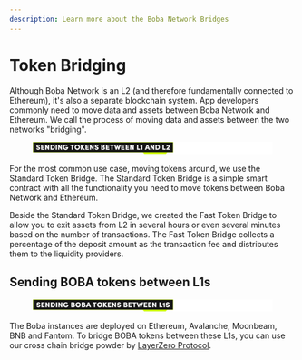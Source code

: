 ```yaml
---
description: Learn more about the Boba Network Bridges
---
```


# Token Bridging

Although Boba Network is an L2 (and therefore fundamentally connected to Ethereum), it's also a separate blockchain system. App developers commonly need to move data and assets between Boba Network and Ethereum. We call the process of moving data and assets between the two networks "bridging".



<figure><img src="../../../.gitbook/assets/Artboard 1 (2) (5).png" alt=""><figcaption></figcaption></figure>

For the most common use case, moving tokens around, we use the Standard Token Bridge. The Standard Token Bridge is a simple smart contract with all the functionality you need to move tokens between Boba Network and Ethereum.

Beside the Standard Token Bridge, we created the Fast Token Bridge to allow you to exit assets from L2 in several hours or even several minutes based on the number of transactions. The Fast Token Bridge collects a percentage of the deposit amount as the transaction fee and distributes them to the liquidity providers.

## Sending BOBA tokens between L1s

<figure><img src="../../../.gitbook/assets/Artboard 2 (17).png" alt=""><figcaption></figcaption></figure>

The Boba instances are deployed on Ethereum, Avalanche, Moonbeam, BNB and Fantom. To bridge BOBA tokens between these L1s, you can use our cross chain bridge powder by [LayerZero Protocol](https://layerzero.network).
